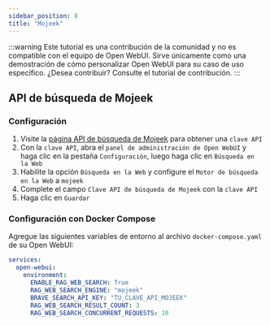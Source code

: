 ```yaml
---
sidebar_position: 8
title: "Mojeek"
---
```


:::warning
Este tutorial es una contribución de la comunidad y no es compatible con el equipo de Open WebUI. Sirve únicamente como una demostración de cómo personalizar Open WebUI para su caso de uso específico. ¿Desea contribuir? Consulte el tutorial de contribución.
:::

## API de búsqueda de Mojeek

### Configuración

1. Visite la [página API de búsqueda de Mojeek](https://www.mojeek.com/services/search/web-search-api/) para obtener una `clave API`
2. Con la `clave API`, abra el `panel de administración de Open WebUI` y haga clic en la pestaña `Configuración`, luego haga clic en `Búsqueda en la Web`
3. Habilite la opción `Búsqueda en la Web` y configure el `Motor de búsqueda en la Web` a `mojeek`
4. Complete el campo `Clave API de búsqueda de Mojeek` con la `clave API`
5. Haga clic en `Guardar`

### Configuración con Docker Compose

Agregue las siguientes variables de entorno al archivo `docker-compose.yaml` de su Open WebUI:

```yaml
services:
  open-webui:
    environment:
      ENABLE_RAG_WEB_SEARCH: True
      RAG_WEB_SEARCH_ENGINE: "mojeek"
      BRAVE_SEARCH_API_KEY: "TU_CLAVE_API_MOJEEK"
      RAG_WEB_SEARCH_RESULT_COUNT: 3
      RAG_WEB_SEARCH_CONCURRENT_REQUESTS: 10
```
